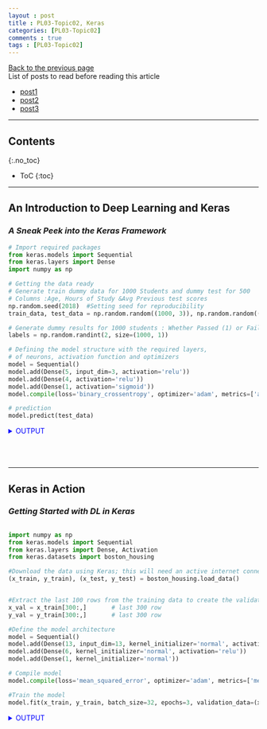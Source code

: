 ```yaml
---
layout : post
title : PL03-Topic02, Keras
categories: [PL03-Topic02]
comments : true
tags : [PL03-Topic02]
---
```

[Back to the previous page](https://userdyk-github.github.io/pl03/PL03-Libraries.html) <br>
List of posts to read before reading this article
- <a href='https://userdyk-github.github.io/'>post1</a>
- <a href='https://userdyk-github.github.io/'>post2</a>
- <a href='https://userdyk-github.github.io/'>post3</a>

---

## Contents
{:.no_toc}

* ToC
{:toc}

<hr class="division1">

## **An Introduction to Deep Learning and Keras**

### ***A Sneak Peek into the Keras Framework***

```python
# Import required packages 
from keras.models import Sequential
from keras.layers import Dense
import numpy as np

# Getting the data ready 
# Generate train dummy data for 1000 Students and dummy test for 500
# Columns :Age, Hours of Study &Avg Previous test scores 
np.random.seed(2018)  #Setting seed for reproducibility 
train_data, test_data = np.random.random((1000, 3)), np.random.random((500, 3))

# Generate dummy results for 1000 students : Whether Passed (1) or Failed (0) 
labels = np.random.randint(2, size=(1000, 1))

# Defining the model structure with the required layers, 
# of neurons, activation function and optimizers
model = Sequential() 
model.add(Dense(5, input_dim=3, activation='relu'))
model.add(Dense(4, activation='relu'))
model.add(Dense(1, activation='sigmoid'))
model.compile(loss='binary_crossentropy', optimizer='adam', metrics=['accuracy'])

# prediction
model.predict(test_data)
```
<details markdown="1">
<summary class='jb-small' style="color:blue">OUTPUT</summary>
<hr class='division3'>
```
array([[0.46861026],
       [0.5       ],
       [0.5       ],
       [0.4871366 ],
       [0.49903315],
       [0.49717814],
       [0.5       ],
       [0.5       ],
       [0.48589122],
       [0.5       ],
       [0.45769817],
       [0.4761914 ],
       [0.457347  ],
       [0.5       ],
       [0.5       ],
       [0.5       ],
       [0.5       ],
       [0.4494737 ],
       [0.5       ],
       [0.5       ],
       [0.5       ],
       [0.44512787],
       [0.5       ],
       [0.5       ],
       [0.5       ],
       [0.48044527],
       [0.47858024],
       [0.4603199 ],
       [0.45580456],
       [0.5       ],
       [0.4651043 ],
       [0.49338886],
       [0.4749441 ],
       [0.5       ],
       [0.49502167],
       [0.5       ],
       [0.47981036],
       [0.5       ],
       [0.5       ],
       [0.5       ],
       [0.5       ],
       [0.48544034],
       [0.48941973],
       [0.5       ],
       [0.48072588],
       [0.5       ],
       [0.5       ],
       [0.5       ],
       [0.45014045],
       [0.44670266],
       [0.5       ],
       [0.5       ],
       [0.48535347],
       [0.5       ],
       [0.5       ],
       [0.47732565],
       [0.5       ],
       [0.5       ],
       [0.5       ],
       [0.49381864],
       [0.5       ],
       [0.46737075],
       [0.4895167 ],
       [0.5       ],
       [0.5       ],
       [0.48813877],
       [0.4902516 ],
       [0.5       ],
       [0.49239618],
       [0.48788795],
       [0.5       ],
       [0.5       ],
       [0.5       ],
       [0.46241233],
       [0.5       ],
       [0.5       ],
       [0.47910354],
       [0.5       ],
       [0.5       ],
       [0.5       ],
       [0.4778831 ],
       [0.5       ],
       [0.4809639 ],
       [0.49061456],
       [0.5       ],
       [0.5       ],
       [0.5       ],
       [0.5       ],
       [0.4672264 ],
       [0.5       ],
       [0.5       ],
       [0.5       ],
       [0.5       ],
       [0.48984617],
       [0.5       ],
       [0.5       ],
       [0.5       ],
       [0.44785452],
       [0.44669122],
       [0.5       ],
       [0.45972908],
       [0.5       ],
       [0.4553304 ],
       [0.455316  ],
       [0.49323598],
       [0.4539035 ],
       [0.5       ],
       [0.47961783],
       [0.5       ],
       [0.5       ],
       [0.48219115],
       [0.5       ],
       [0.4614902 ],
       [0.5       ],
       [0.5       ],
       [0.5       ],
       [0.45767388],
       [0.5       ],
       [0.46886587],
       [0.5       ],
       [0.5       ],
       [0.4554451 ],
       [0.49468303],
       [0.4883898 ],
       [0.4869569 ],
       [0.5       ],
       [0.5       ],
       [0.5       ],
       [0.5       ],
       [0.5       ],
       [0.5       ],
       [0.5       ],
       [0.44213676],
       [0.5       ],
       [0.5       ],
       [0.5       ],
       [0.47811604],
       [0.5       ],
       [0.47985232],
       [0.5       ],
       [0.5       ],
       [0.4689154 ],
       [0.493751  ],
       [0.46989655],
       [0.47616476],
       [0.48950237],
       [0.5       ],
       [0.5       ],
       [0.5       ],
       [0.48598233],
       [0.4775344 ],
       [0.5       ],
       [0.45221633],
       [0.49905425],
       [0.5       ],
       [0.499446  ],
       [0.5       ],
       [0.46162453],
       [0.5       ],
       [0.47051904],
       [0.4691319 ],
       [0.5       ],
       [0.5       ],
       [0.5       ],
       [0.4740395 ],
       [0.45277733],
       [0.5       ],
       [0.4564892 ],
       [0.5       ],
       [0.5       ],
       [0.49884546],
       [0.46130854],
       [0.5       ],
       [0.5       ],
       [0.5       ],
       [0.5       ],
       [0.5       ],
       [0.5       ],
       [0.4926    ],
       [0.48179826],
       [0.5       ],
       [0.5       ],
       [0.5       ],
       [0.5       ],
       [0.5       ],
       [0.49798712],
       [0.5       ],
       [0.5       ],
       [0.45516366],
       [0.5       ],
       [0.5       ],
       [0.4920945 ],
       [0.5       ],
       [0.4598429 ],
       [0.5       ],
       [0.49746007],
       [0.5       ],
       [0.5       ],
       [0.5       ],
       [0.4860358 ],
       [0.49647668],
       [0.5       ],
       [0.49259648],
       [0.5       ],
       [0.5       ],
       [0.5       ],
       [0.5       ],
       [0.5       ],
       [0.43963608],
       [0.4893422 ],
       [0.5       ],
       [0.5       ],
       [0.5       ],
       [0.5       ],
       [0.5       ],
       [0.48110956],
       [0.5       ],
       [0.5       ],
       [0.47620666],
       [0.48131967],
       [0.5       ],
       [0.44337678],
       [0.5       ],
       [0.47810593],
       [0.5       ],
       [0.49771672],
       [0.5       ],
       [0.4850363 ],
       [0.5       ],
       [0.5       ],
       [0.5       ],
       [0.4728559 ],
       [0.5       ],
       [0.43829784],
       [0.5       ],
       [0.48699516],
       [0.47709987],
       [0.45873278],
       [0.5       ],
       [0.5       ],
       [0.46810988],
       [0.4423706 ],
       [0.45269522],
       [0.5       ],
       [0.5       ],
       [0.49126446],
       [0.5       ],
       [0.5       ],
       [0.5       ],
       [0.5       ],
       [0.45363984],
       [0.5       ],
       [0.4955496 ],
       [0.5       ],
       [0.5       ],
       [0.5       ],
       [0.5       ],
       [0.4812972 ],
       [0.4961452 ],
       [0.5       ],
       [0.5       ],
       [0.5       ],
       [0.5       ],
       [0.49168992],
       [0.5       ],
       [0.5       ],
       [0.5       ],
       [0.5       ],
       [0.5       ],
       [0.4809775 ],
       [0.49608806],
       [0.5       ],
       [0.5       ],
       [0.47963938],
       [0.44129932],
       [0.5       ],
       [0.49104202],
       [0.5       ],
       [0.5       ],
       [0.5       ],
       [0.5       ],
       [0.5       ],
       [0.46731406],
       [0.5       ],
       [0.4763571 ],
       [0.48989794],
       [0.5       ],
       [0.47873837],
       [0.48685396],
       [0.44853798],
       [0.5       ],
       [0.45057768],
       [0.5       ],
       [0.5       ],
       [0.5       ],
       [0.44581726],
       [0.5       ],
       [0.470196  ],
       [0.5       ],
       [0.5       ],
       [0.5       ],
       [0.48286352],
       [0.4708736 ],
       [0.5       ],
       [0.48428866],
       [0.49608368],
       [0.49180642],
       [0.49760553],
       [0.48642245],
       [0.5       ],
       [0.48359075],
       [0.5       ],
       [0.47129646],
       [0.5       ],
       [0.5       ],
       [0.5       ],
       [0.48513818],
       [0.5       ],
       [0.4847001 ],
       [0.5       ],
       [0.5       ],
       [0.5       ],
       [0.45158532],
       [0.5       ],
       [0.43724394],
       [0.5       ],
       [0.5       ],
       [0.5       ],
       [0.5       ],
       [0.5       ],
       [0.5       ],
       [0.5       ],
       [0.5       ],
       [0.5       ],
       [0.5       ],
       [0.5       ],
       [0.49842736],
       [0.5       ],
       [0.5       ],
       [0.5       ],
       [0.5       ],
       [0.5       ],
       [0.486489  ],
       [0.5       ],
       [0.48554513],
       [0.46738636],
       [0.46067977],
       [0.5       ],
       [0.49288484],
       [0.49808577],
       [0.5       ],
       [0.47935903],
       [0.5       ],
       [0.5       ],
       [0.49170375],
       [0.5       ],
       [0.48575062],
       [0.47335696],
       [0.4707052 ],
       [0.49207035],
       [0.49726796],
       [0.47241187],
       [0.5       ],
       [0.48718768],
       [0.5       ],
       [0.5       ],
       [0.48753804],
       [0.4469036 ],
       [0.48337868],
       [0.5       ],
       [0.5       ],
       [0.5       ],
       [0.5       ],
       [0.5       ],
       [0.5       ],
       [0.5       ],
       [0.5       ],
       [0.5       ],
       [0.48221645],
       [0.5       ],
       [0.5       ],
       [0.44933993],
       [0.48225254],
       [0.5       ],
       [0.5       ],
       [0.5       ],
       [0.5       ],
       [0.5       ],
       [0.5       ],
       [0.5       ],
       [0.5       ],
       [0.5       ],
       [0.5       ],
       [0.49955   ],
       [0.49696365],
       [0.5       ],
       [0.5       ],
       [0.4766759 ],
       [0.5       ],
       [0.5       ],
       [0.4987182 ],
       [0.5       ],
       [0.5       ],
       [0.5       ],
       [0.5       ],
       [0.48441914],
       [0.4998613 ],
       [0.49269322],
       [0.5       ],
       [0.5       ],
       [0.49953914],
       [0.45121452],
       [0.47463357],
       [0.5       ],
       [0.49355683],
       [0.49730018],
       [0.5       ],
       [0.45835817],
       [0.48800233],
       [0.5       ],
       [0.5       ],
       [0.5       ],
       [0.5       ],
       [0.482607  ],
       [0.5       ],
       [0.5       ],
       [0.47719622],
       [0.5       ],
       [0.5       ],
       [0.5       ],
       [0.5       ],
       [0.5       ],
       [0.47293794],
       [0.45628643],
       [0.4928253 ],
       [0.5       ],
       [0.5       ],
       [0.5       ],
       [0.49660018],
       [0.5       ],
       [0.5       ],
       [0.48088828],
       [0.4916831 ],
       [0.5       ],
       [0.5       ],
       [0.5       ],
       [0.5       ],
       [0.5       ],
       [0.5       ],
       [0.5       ],
       [0.5       ],
       [0.5       ],
       [0.5       ],
       [0.5       ],
       [0.5       ],
       [0.5       ],
       [0.5       ],
       [0.5       ],
       [0.4545645 ],
       [0.5       ],
       [0.5       ],
       [0.5       ],
       [0.5       ],
       [0.5       ],
       [0.48393992],
       [0.481249  ],
       [0.4806497 ],
       [0.5       ],
       [0.48546207],
       [0.5       ],
       [0.5       ],
       [0.5       ],
       [0.5       ],
       [0.5       ],
       [0.48384792],
       [0.43787992],
       [0.49809563],
       [0.44570938],
       [0.5       ],
       [0.5       ],
       [0.5       ],
       [0.5       ],
       [0.47671646],
       [0.4882306 ],
       [0.48982742],
       [0.5       ],
       [0.49670562],
       [0.5       ],
       [0.49662828],
       [0.49385524],
       [0.5       ],
       [0.5       ],
       [0.45512325],
       [0.5       ],
       [0.48274958],
       [0.5       ],
       [0.5       ],
       [0.5       ],
       [0.49668145],
       [0.5       ]], dtype=float32)
```
<hr class='division3'>
</details>
<br><br><br>
<hr class="division2">

## **Keras in Action**

### ***Getting Started with DL in Keras***

```python

import numpy as np
from keras.models import Sequential
from keras.layers import Dense, Activation
from keras.datasets import boston_housing

#Download the data using Keras; this will need an active internet connection
(x_train, y_train), (x_test, y_test) = boston_housing.load_data()


#Extract the last 100 rows from the training data to create the validation datasets. 
x_val = x_train[300:,]       # last 300 row
y_val = y_train[300:,]       # last 300 row

#Define the model architecture
model = Sequential()
model.add(Dense(13, input_dim=13, kernel_initializer='normal', activation='relu'))
model.add(Dense(6, kernel_initializer='normal', activation='relu'))
model.add(Dense(1, kernel_initializer='normal'))

# Compile model
model.compile(loss='mean_squared_error', optimizer='adam', metrics=['mean_absolute_percentage_error'])

#Train the model
model.fit(x_train, y_train, batch_size=32, epochs=3, validation_data=(x_val,y_val))
```
<details markdown="1">
<summary class='jb-small' style="color:blue">OUTPUT</summary>
<hr class='division3'>
```
Downloading data from https://s3.amazonaws.com/keras-datasets/boston_housing.npz
57344/57026 [==============================] - 0s 2us/step

Train on 404 samples, validate on 104 samples
Epoch 1/3
404/404 [==============================] - 1s 2ms/step - loss: 580.9334 - mean_absolute_percentage_error: 99.4362 - val_loss: 662.7088 - val_mean_absolute_percentage_error: 98.0074
Epoch 2/3
404/404 [==============================] - 0s 51us/step - loss: 554.0448 - mean_absolute_percentage_error: 95.8691 - val_loss: 618.2133 - val_mean_absolute_percentage_error: 93.0662
Epoch 3/3
404/404 [==============================] - 0s 50us/step - loss: 492.5111 - mean_absolute_percentage_error: 87.4437 - val_loss: 520.5322 - val_mean_absolute_percentage_error: 81.4210
```
<hr class='division3'>
</details>
<br><br><br>

---

### ***Putting All the Building Blocks Together***

```python
```
<details markdown="1">
<summary class='jb-small' style="color:blue">OUTPUT</summary>
<hr class='division3'>
<hr class='division3'>
</details>
<br><br><br>

<hr class="division2">

## **Deep Neural Networks for Supervised Learning: Regression**

### ***Exploring the Data***

```python
```
<details markdown="1">
<summary class='jb-small' style="color:blue">OUTPUT</summary>
<hr class='division3'>
<hr class='division3'>
</details>
<br><br><br>

---

### ***Data Engineering***

```python
```
<details markdown="1">
<summary class='jb-small' style="color:blue">OUTPUT</summary>
<hr class='division3'>
<hr class='division3'>
</details>
<br><br><br>

---

### ***Defining Model Baseline Performance***

```python
```
<details markdown="1">
<summary class='jb-small' style="color:blue">OUTPUT</summary>
<hr class='division3'>
<hr class='division3'>
</details>
<br><br><br>

---

### ***Designing the DNN***

```python
```
<details markdown="1">
<summary class='jb-small' style="color:blue">OUTPUT</summary>
<hr class='division3'>
<hr class='division3'>
</details>
<br><br><br>


<hr class="division2">

## **Deep Neural Networks for Supervised Learning: Classification**

### ***Exploring the Data***

```python
```
<details markdown="1">
<summary class='jb-small' style="color:blue">OUTPUT</summary>
<hr class='division3'>
<hr class='division3'>
</details>
<br><br><br>

---

### ***Data Engineering***

```python
```
<details markdown="1">
<summary class='jb-small' style="color:blue">OUTPUT</summary>
<hr class='division3'>
<hr class='division3'>
</details>
<br><br><br>

---

### ***Defining Model Baseline Accuracy***

```python
```
<details markdown="1">
<summary class='jb-small' style="color:blue">OUTPUT</summary>
<hr class='division3'>
<hr class='division3'>
</details>
<br><br><br>

---

### ***Designing the DNN for Classification***

```python
```
<details markdown="1">
<summary class='jb-small' style="color:blue">OUTPUT</summary>
<hr class='division3'>
<hr class='division3'>
</details>
<br><br><br>

---

### ***Revisiting the Data***

```python
```
<details markdown="1">
<summary class='jb-small' style="color:blue">OUTPUT</summary>
<hr class='division3'>
<hr class='division3'>
</details>
<br><br><br>

---

### ***DNNs for Classification with Improved Data***

```python
```
<details markdown="1">
<summary class='jb-small' style="color:blue">OUTPUT</summary>
<hr class='division3'>
<hr class='division3'>
</details>
<br><br><br>


<hr class="division2">

## **Tuning and Deploying Deep Neural Networks**

### ***What Is Regularization***

```python
```
<details markdown="1">
<summary class='jb-small' style="color:blue">OUTPUT</summary>
<hr class='division3'>
<hr class='division3'>
</details>
<br><br><br>

---

### ***Hyperparameter Tuning***

```python
```
<details markdown="1">
<summary class='jb-small' style="color:blue">OUTPUT</summary>
<hr class='division3'>
<hr class='division3'>
</details>
<br><br><br>

---


### ***Model Deployment***

```python
```
<details markdown="1">
<summary class='jb-small' style="color:blue">OUTPUT</summary>
<hr class='division3'>
<hr class='division3'>
</details>
<br><br><br>


<hr class="division2">

## **The Path Ahead**

### ***What’s Next for DL Expertise***

```python
```
<details markdown="1">
<summary class='jb-small' style="color:blue">OUTPUT</summary>
<hr class='division3'>
<hr class='division3'>
</details>
<br><br><br>

<hr class="division1">

List of posts followed by this article
- [post1](https://userdyk-github.github.io/)
- <a href='https://userdyk-github.github.io/'>post2</a>
- <a href='https://userdyk-github.github.io/'>post3</a>

---

Reference
- Jojo Moolayil, Learn Keras for Deep Neural Networks, 2019
- <a href='https://userdyk-github.github.io/'>post2</a>
- <a href='https://userdyk-github.github.io/'>post3</a>

---





